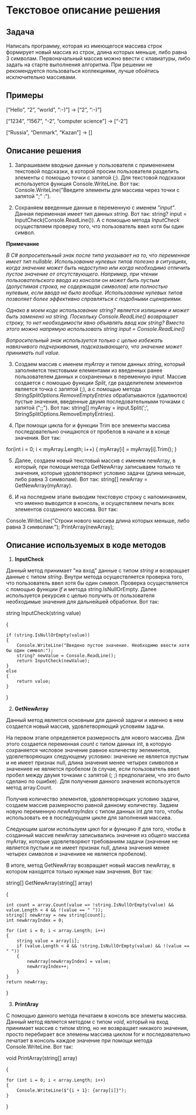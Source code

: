 # Текстовое описание решения

## Задача

Написать программу, которая из имеющегося массива строк формирует новый массив из строк, длина которых меньше, либо равна 3 символам. Первоначальный массив можно ввести с клавиатуры, либо задать на старте выполнения алгоритма. При решении не рекомендуется пользоваться коллекциями, лучше обойтись исключительно массивами.

## Примеры

[“Hello”, “2”, “world”, “:-)”] → [“2”, “:-)”]

[“1234”, “1567”, “-2”, “computer science”] → [“-2”]

[“Russia”, “Denmark”, “Kazan”] → []

## Описание решения

1. Запрашиваем вводные данные у пользователя с применением текстовой подсказки, в которой просим пользователя разделить элементы с помощью точки с запятой (;). Для текстовой подсказки используется функция Console.WriteLine. Вот так: Console.WriteLine("Введите элементы для массива через точки с запятой \";\" :").

2. Сохраняем введенные данные в переменную с именем *"input"*. Данная переменная имеет тип данных *string*. Вот так: string? input = InputCheck(Console.ReadLine()). А с помощью метода *InputCheck* осуществляем проверку того, что пользователь ввел хотя бы один символ.

__Примечание__

*В C# вопросительный знак после типа указывает на то, что переменная имеет тип nullable. Использование нулевых типов полезно в ситуациях, когда значение может быть недоступно или когда необходимо отличить пустое значение от отсутствующего. Например, при чтении пользовательского ввода из консоли он может быть пустым (допустимая строка, не содержащая символов) или полностью нулевым, если ввода не было вообще. Использование нулевых типов позволяет более эффективно справляться с подобными сценариями.*

*Однако в моем коде использование string? является излишним и может быть заменено на string. Поскольку Console.ReadLine() возвращает строку, то нет необходимости явно объявлять ввод как string? Вместо этого можно напрямую использовать string input = Console.ReadLine()*

*Вопросительный знак используется только с целью избежать навязчивого подчеркивания, подсказывающего, что значение может принимать null value.*

3. Создаем массив с именем *myArray* и типом данных *string*, который заполняется текстовыми елементами из введенных ранее пользователем данных и сохраненных в переменную *input*. Массив создается с помощью функции *Split*, где разделителем элементов является точка с запятой (;), а с помощью метода *StringSplitOptions.RemoveEmptyEntries* обрабатываются (удаляются) пустые значения, введенные двумя последовательными точками с запятой (";;"). Вот так: string[] myArray = input.Split(';', StringSplitOptions.RemoveEmptyEntries).

4. При помощи цикла for и функции Trim все элементы массива последовательно очищаются от пробелов в начале и в конце значения. Вот так: 

for(int i = 0; i < myArray.Length; i++)
{
    myArray[i] = myArray[i].Trim();
}

5. Далее, создаем новый текстовый массив с именем newArray, в который, при помощи метода GetNewArray записываем только те значения, которые удовлетворяют условию задачи (длина меньше, либо равна 3 символам). Вот так: string[] newArray = GetNewArray(myArray).

6. И на последнем этапе выводим текстовую строку с напоминанием, что именно выводится в консоль, и осуществляем печать всех элементов созданного массива. Вот так: 

Console.WriteLine("Строки нового массива длина которых меньше, либо равна 3 символам:");
PrintArray(newArray);

## Описание используемых в коде методов

1. **InputCheck**

Данный метод принимает "на вход" данные с типом *string* и возвращает данные с типом *string*. Внутри метода осуществляется проверка того, что пользователь ввел хотя бы один символ. Проверка осуществляется с помощью функции *if* и метода string.IsNullOrEmpty. Далее используется рекурсия с целью получить от пользователя необходимые значения для дальнейшей обработки. Вот так:

string InputCheck(string value)

{

    if (string.IsNullOrEmpty(value))
    {
        Console.WriteLine("Введено пустое значение. Необходимо ввести хотя бы один символ:");
        string? newValue = Console.ReadLine();
        return InputCheck(newValue);
    }
    else
    {
        return value;
    }
}

2. **GetNewArray**

Данный метод является основным для данной задачи и именно в нем создается новый массив, удовлетворяющий условиям задачи. 

На первом этапе определяется размерность для нового массива. Для этого создается переменная *count* с типом данных int, в которую сохраняется числовое значение равное количеству эелементов, удовлетворяющих следующему условию: значение не является пустым и не имеет признак null, длина значения менее четырех символов и значениее не является пробелом (в случае, если пользователь ввел пробел между двумя точками с запятой (; ;) предполагаем, что это было сделано по ошибке). Для получения данного значения используется метод array.Count.

Получив количество элементов, удовлетворяющих условию задачи, создаем массив размерностю равной данному количеству. Задаем новую переменную *newArrayIndex* с типом данных int для того, чтобы использовать ее в последующем цикле для заполнения массива.

Следующим шагом используем цикл for и функцию if для того, чтобы в созданный массив newArray записывались значения из общего массива myArray, которые удовлетворяют требованиям задачи (значение не является пустым и не имеет признак null, длина значения менее четырех символов и значениее не является пробелом).

В итоге, метод GetNewArray возвращает новый массив newArray, в котором находятся только нужные нам значения. Вот так:

string[] GetNewArray(string[] array)

{

    int count = array.Count(value => !string.IsNullOrEmpty(value) && value.Length < 4 && !(value == " "));
    string[] newArray = new string[count];
    int newArrayIndex = 0;

    for (int i = 0; i < array.Length; i++)
    {
        string value = array[i];
        if (value.Length < 4 && !string.IsNullOrEmpty(value) && !(value == " "))
        {
            newArray[newArrayIndex] = value;
            newArrayIndex++;
        }
    }
    return newArray;
}

3. **PrintAray**

С помощью данного метода печатаем в консоль все элеметы массива. Данный метод является методом с типом *void*, который на вход принимает массив с типом string, но не возвращает никакого значения, просто перебирает все элемены массива циклом for и последовательно печатает в консоль каждое значение при помощи метода Console.WriteLine. Вот так:

void PrintArray(string[] array)

{
    
    for (int i = 0; i < array.Length; i++)
    {
        Console.WriteLine($"{i + 1}: {array[i]}");
    }
}